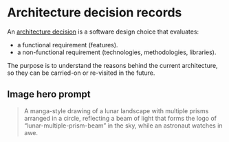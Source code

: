 # Architecture decision records

An [architecture
decision](https://cloud.google.com/architecture/architecture-decision-records)
is a software design choice that evaluates:

-   a functional requirement (features).
-   a non-functional requirement (technologies, methodologies, libraries).

The purpose is to understand the reasons behind the current architecture, so
they can be carried-on or re-visited in the future.

## Image hero prompt

> A manga-style drawing of a lunar landscape with multiple prisms
> arranged in a circle, reflecting a beam of light that forms the logo of
> “lunar-multiple-prism-beam” in the sky, while an astronaut watches in
> awe.
